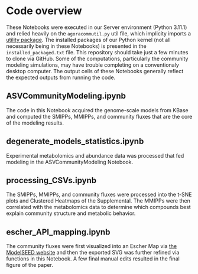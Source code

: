 # Code overview

These Notebooks were executed in our Server environment (Python 3.11.1) and relied heavily on the `agoracommutil.py` util file, which implicity imports a [utility package](https://github.com/cshenry/chenry_utility_module/tree/master/lib/chenry_utility_module).   The installed packages of our Python kernel (not all necessarily being in these Notebooks) is presented in the `installed_packaged.txt` file.  This repository should take just a few minutes to clone via GitHub.  Some of the computations, particularly the community modeling simulations, may have trouble completing on a conventionaly desktop computer.  The output cells of these Notebooks generally reflect the expected outputs from running the code.

## ASVCommunityModeling.ipynb

The code in this Notebook acquired the genome-scale models from KBase and computed the SMIPPs, MMIPPs, and community fluxes that are the core of the modeling results.   

## degenerate_models_statistics.ipynb

Experimental metabolomics and abundance data was processed that fed modeling in the ASVCommunityModeling Notebook.

## processing_CSVs.ipynb

The SMIPPs, MMIPPs, and community fluxes were processed into the t-SNE plots and Clustered Heatmaps of the Supplemental.  The MMIPPs were then correlated with the metabolomics data to determine which compounds best explain community structure and metabolic behavior.

## escher_API_mapping.ipynb

The community fluxes were first visualized into an Escher Map via [the ModelSEED website](https://modelseed.org/escher/escher_builder.html#) and then the exported SVG was further refined via functions in this Notebook.  A few final manual edits resulted in the final figure of the paper.

